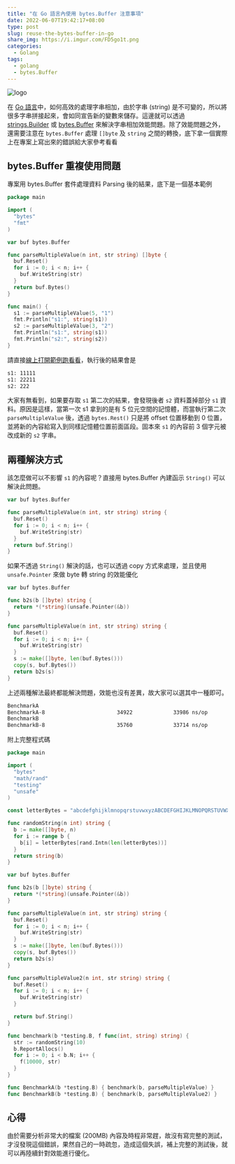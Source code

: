 ```yaml
---
title: "在 Go 語言內使用 bytes.Buffer 注意事項"
date: 2022-06-07T19:42:17+08:00
type: post
slug: reuse-the-bytes-buffer-in-go
share_img: https://i.imgur.com/FD5go1t.png
categories:
  - Golang
tags:
  - golang
  - bytes.Buffer
---
```


![logo](https://i.imgur.com/FD5go1t.png)

在 [Go 語言][3]中，如何高效的處理字串相加，由於字串 (string) 是不可變的，所以將很多字串拼接起來，會如同宣告新的變數來儲存。這邊就可以透過 [strings.Builder][1] 或 [bytes.Buffer][2] 來解決字串相加效能問題。除了效能問題之外，還需要注意在 `bytes.Buffer` 處理 `[]byte` 及 `string` 之間的轉換，底下拿一個實際上在專案上寫出來的錯誤給大家參考看看

[1]:https://pkg.go.dev/strings
[2]:https://pkg.go.dev/bytes
[3]:https://go.dev

<!--more-->

## bytes.Buffer 重複使用問題

專案用 bytes.Buffer 套件處理資料 Parsing 後的結果，底下是一個基本範例

```go
package main

import (
  "bytes"
  "fmt"
)

var buf bytes.Buffer

func parseMultipleValue(n int, str string) []byte {
  buf.Reset()
  for i := 0; i < n; i++ {
    buf.WriteString(str)
  }
  return buf.Bytes()
}

func main() {
  s1 := parseMultipleValue(5, "1")
  fmt.Println("s1:", string(s1))
  s2 := parseMultipleValue(3, "2")
  fmt.Println("s1:", string(s1))
  fmt.Println("s2:", string(s2))
}
```

請直接[線上打開範例跑看看][11]，執行後的結果會是

[11]:https://go.dev/play/p/h1ENIht6vQi

```sh
s1: 11111
s1: 22211
s2: 222
```

大家有無看到，如果要存取 `s1` 第二次的結果，會發現後者 `s2` 資料蓋掉部分 `s1` 資料。原因是這樣，當第一次 s1 拿到的是有 5 位元空間的記憶體，而當執行第二次 `parseMultipleValue` 後，透過 `bytes.Rest()` 只是將 offset 位置移動到 0 位置，並將新的內容給寫入到同樣記憶體位置前面區段。固本來 `s1` 的內容前 3 個字元被改成新的 `s2` 字串。

## 兩種解決方式

該怎麼做可以不影響 `s1` 的內容呢？直接用 bytes.Buffer 內建函示 `String()` 可以解決此問題。

```go
var buf bytes.Buffer

func parseMultipleValue(n int, str string) string {
  buf.Reset()
  for i := 0; i < n; i++ {
    buf.WriteString(str)
  }
  return buf.String()
}
```

如果不透過 `String()` 解決的話，也可以透過 copy 方式來處理，並且使用 `unsafe.Pointer` 來做 byte 轉 string 的效能優化

```go
var buf bytes.Buffer

func b2s(b []byte) string {
  return *(*string)(unsafe.Pointer(&b))
}

func parseMultipleValue(n int, str string) string {
  buf.Reset()
  for i := 0; i < n; i++ {
    buf.WriteString(str)
  }
  s := make([]byte, len(buf.Bytes()))
  copy(s, buf.Bytes())
  return b2s(s)
}
```

上述兩種解法最終都能解決問題，效能也沒有差異，故大家可以選其中一種即可。

```sh
BenchmarkA
BenchmarkA-8                       34922             33986 ns/op          106496 B/op          1 allocs/op
BenchmarkB
BenchmarkB-8                       35760             33714 ns/op          106496 B/op          1 allocs/op
```

附上完整程式碼

```go
package main

import (
  "bytes"
  "math/rand"
  "testing"
  "unsafe"
)

const letterBytes = "abcdefghijklmnopqrstuvwxyzABCDEFGHIJKLMNOPQRSTUVWXYZ"

func randomString(n int) string {
  b := make([]byte, n)
  for i := range b {
    b[i] = letterBytes[rand.Intn(len(letterBytes))]
  }
  return string(b)
}

var buf bytes.Buffer

func b2s(b []byte) string {
  return *(*string)(unsafe.Pointer(&b))
}

func parseMultipleValue(n int, str string) string {
  buf.Reset()
  for i := 0; i < n; i++ {
    buf.WriteString(str)
  }
  s := make([]byte, len(buf.Bytes()))
  copy(s, buf.Bytes())
  return b2s(s)
}

func parseMultipleValue2(n int, str string) string {
  buf.Reset()
  for i := 0; i < n; i++ {
    buf.WriteString(str)
  }

  return buf.String()
}

func benchmark(b *testing.B, f func(int, string) string) {
  str := randomString(10)
  b.ReportAllocs()
  for i := 0; i < b.N; i++ {
    f(10000, str)
  }
}

func BenchmarkA(b *testing.B) { benchmark(b, parseMultipleValue) }
func BenchmarkB(b *testing.B) { benchmark(b, parseMultipleValue2) }
```

## 心得

由於需要分析非常大的檔案 (200MB) 內容及時程非常趕，故沒有寫完整的測試，才沒發現這個錯誤，果然自己的一時疏忽，造成這個失誤，補上完整的測試後，就可以再陸續針對效能進行優化。
